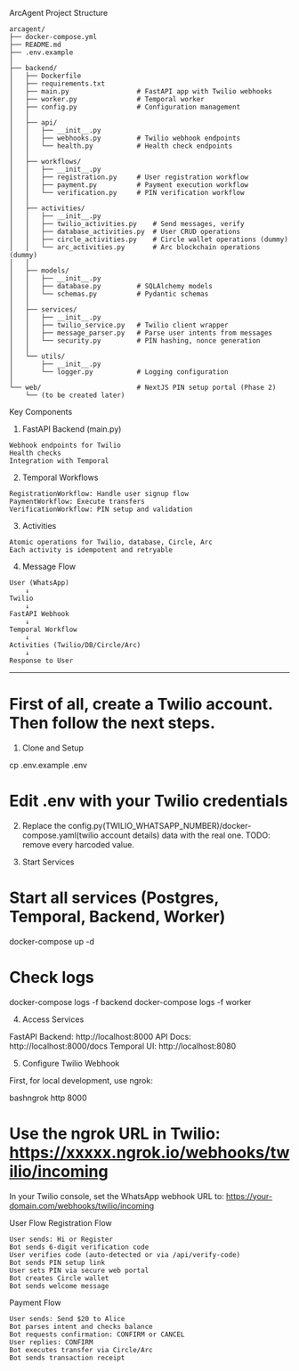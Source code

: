 ArcAgent Project Structure

```
arcagent/
├── docker-compose.yml
├── README.md
├── .env.example
│
├── backend/
│   ├── Dockerfile
│   ├── requirements.txt
│   ├── main.py                 # FastAPI app with Twilio webhooks
│   ├── worker.py               # Temporal worker
│   ├── config.py               # Configuration management
│   │
│   ├── api/
│   │   ├── __init__.py
│   │   ├── webhooks.py         # Twilio webhook endpoints
│   │   └── health.py           # Health check endpoints
│   │
│   ├── workflows/
│   │   ├── __init__.py
│   │   ├── registration.py     # User registration workflow
│   │   ├── payment.py          # Payment execution workflow
│   │   └── verification.py     # PIN verification workflow
│   │
│   ├── activities/
│   │   ├── __init__.py
│   │   ├── twilio_activities.py    # Send messages, verify
│   │   ├── database_activities.py  # User CRUD operations
│   │   ├── circle_activities.py    # Circle wallet operations (dummy)
│   │   └── arc_activities.py       # Arc blockchain operations (dummy)
│   │
│   ├── models/
│   │   ├── __init__.py
│   │   ├── database.py         # SQLAlchemy models
│   │   └── schemas.py          # Pydantic schemas
│   │
│   ├── services/
│   │   ├── __init__.py
│   │   ├── twilio_service.py   # Twilio client wrapper
│   │   ├── message_parser.py   # Parse user intents from messages
│   │   └── security.py         # PIN hashing, nonce generation
│   │
│   └── utils/
│       ├── __init__.py
│       └── logger.py           # Logging configuration
│
└── web/                        # NextJS PIN setup portal (Phase 2)
    └── (to be created later)
```

Key Components
1. FastAPI Backend (main.py)
```
Webhook endpoints for Twilio
Health checks
Integration with Temporal
```

2. Temporal Workflows
```
RegistrationWorkflow: Handle user signup flow
PaymentWorkflow: Execute transfers
VerificationWorkflow: PIN setup and validation
```

3. Activities
```
Atomic operations for Twilio, database, Circle, Arc
Each activity is idempotent and retryable
```

4. Message Flow
```
User (WhatsApp) 
    ↓
Twilio 
    ↓
FastAPI Webhook 
    ↓
Temporal Workflow 
    ↓
Activities (Twilio/DB/Circle/Arc) 
    ↓
Response to User
```
----------------------------------------------

# First of all, create a Twilio account. Then follow the next steps.


1. Clone and Setup

cp .env.example .env

# Edit .env with your Twilio credentials

2. Replace the config.py(TWILIO_WHATSAPP_NUMBER)/docker-compose.yaml(twilio account details) data with the real one. TODO: remove every harcoded value.

3. Start Services
# Start all services (Postgres, Temporal, Backend, Worker)

docker-compose up -d

# Check logs
docker-compose logs -f backend
docker-compose logs -f worker

4. Access Services

FastAPI Backend: http://localhost:8000
API Docs: http://localhost:8000/docs
Temporal UI: http://localhost:8080

5. Configure Twilio Webhook

First, for local development, use ngrok:

bashngrok http 8000

# Use the ngrok URL in Twilio: https://xxxxx.ngrok.io/webhooks/twilio/incoming

In your Twilio console, set the WhatsApp webhook URL to:
https://your-domain.com/webhooks/twilio/incoming


User Flow
Registration Flow

```
User sends: Hi or Register
Bot sends 6-digit verification code
User verifies code (auto-detected or via /api/verify-code)
Bot sends PIN setup link
User sets PIN via secure web portal
Bot creates Circle wallet
Bot sends welcome message
```

Payment Flow

```
User sends: Send $20 to Alice
Bot parses intent and checks balance
Bot requests confirmation: CONFIRM or CANCEL
User replies: CONFIRM
Bot executes transfer via Circle/Arc
Bot sends transaction receipt
```